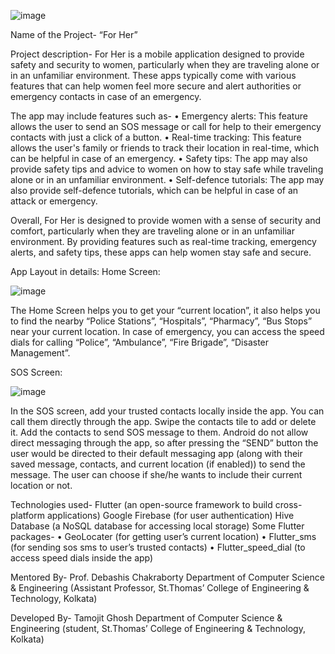 ![image](https://user-images.githubusercontent.com/98613922/224545851-1309028d-21a7-4de5-ac2f-45fe0ac5c73e.png)

Name of the Project- “For Her”

Project description-
For Her is a mobile application designed to provide safety and security to women, particularly when they are traveling alone or in an unfamiliar environment. These apps typically come with various features that can help women feel more secure and alert authorities or emergency contacts in case of an emergency.

The app may include features such as-
•	Emergency alerts: This feature allows the user to send an SOS message or call for help to their emergency contacts with just a click of a button.
•	Real-time tracking: This feature allows the user's family or friends to track their location in real-time, which can be helpful in case of an emergency.
•	Safety tips: The app may also provide safety tips and advice to women on how to stay safe while traveling alone or in an unfamiliar environment.
•	Self-defence tutorials: The app may also provide self-defence tutorials, which can be helpful in case of an attack or emergency.

Overall, For Her is designed to provide women with a sense of security and comfort, particularly when they are traveling alone or in an unfamiliar environment. By providing features such as real-time tracking, emergency alerts, and safety tips, these apps can help women stay safe and secure.



App Layout in details:
Home Screen:

![image](https://user-images.githubusercontent.com/98613922/224545889-a2702609-169c-41b3-bd6a-7381f5624922.png)


The Home Screen helps you to get your “current location”, it also helps you to find the nearby “Police Stations”, “Hospitals”, “Pharmacy”, “Bus Stops” near your current location.
In case of emergency, you can access the speed dials for calling “Police”, “Ambulance”, “Fire Brigade”, “Disaster Management”.


SOS Screen:
                                                                
![image](https://user-images.githubusercontent.com/98613922/224545910-6787d64b-e18b-4632-ab1c-9bb8f9afefa3.png)




In the SOS screen, add your trusted contacts locally inside the app. You can call them directly through the app.
Swipe the contacts tile to add or delete it. Add the contacts to send SOS message to them.
Android do not allow direct messaging through the app, so after pressing the “SEND” button the user would be directed to their default messaging app (along with their saved message, contacts, and current location (if enabled)) to send the message.
The user can choose if she/he wants to include their current location or not. 

Technologies used-
Flutter (an open-source framework to build cross-platform applications)
Google Firebase (for user authentication)
Hive Database (a NoSQL database for accessing local storage)
Some Flutter packages-
•	GeoLocater (for getting user’s current location)
•	Flutter_sms (for sending sos sms to user’s trusted contacts)
•	Flutter_speed_dial (to access speed dials inside the app)


Mentored By-
Prof. Debashis Chakraborty 
Department of Computer Science & Engineering
(Assistant Professor, St.Thomas’ College of Engineering & Technology, Kolkata)

Developed By-
Tamojit Ghosh 
Department of Computer Science & Engineering
(student, St.Thomas’ College of Engineering & Technology, Kolkata)
 

